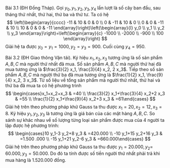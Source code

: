Bài 3.1 (ĐH Đồng Tháp). 
Gọi $y_0, y_1, y_2, y_3, y_4$ lần lượt là số cây ban đầu, sau tháng thứ nhất, thứ hai, thứ ba và thứ tư. Ta có hệ
$$
\left(\begin{array}{cccc}
-11 & 10 & 0 & 0 \\
0 & -11 & 10 & 0 \\
0 & 0 & -11 & 10 \\
10 & 0 & 0 & -11
\end{array}\right)\left(\begin{array}{l}
y_0 \\
y_1 \\
y_2 \\
y_3
\end{array}\right)=\left(\begin{array}{c}
-1000 \\
-2000 \\
-900 \\
100
\end{array}\right)
$$
Giải hệ ta được $y_0=y_1=1000, y_2=y_3=900$. Cuối cùng $y_4=950$.

Bài 3.2 (ĐH Giao thông Vận tải). 
Ký hiệu $x_1, x_2, x_3$ tương ứng là số sản phẩm $A, B, C$ mà người thứ nhất đã mua. Số sản phẩm $A, B, C$ mà người thứ hai đã mua tương ứng là $\frac{3}{2} x_1, \frac{3}{4} x_2, 2 x_3$. Tiếp theo số sản phẩm $A, B, C$ mà người thứ ba đã mua tương ứng là $\frac{1}{2} x_1, \frac{9}{4} x_2, 3 x_3$. Từ số liệu về tổng sản phẩm mà người thứ nhất, thứ hai và thứ ba đã mua ta có hệ phương trình
$$
\begin{cases}x_1+x_2+x_3 & =40 \\ \frac{3}{2} x_1+\frac{3}{4} x_2+2 x_3 & =55 \\ \frac{1}{2} x_1+\frac{9}{4} x_2+3 x_3 & =61\end{cases}
$$
Giải hệ trên theo phương pháp khử Gauss ta thu được $x_1=20, x_2=12, x_3=8$.
Ký hiệu $y_1, y_2, y_3$ là tương ứng là giá bán của các mặt hàng $A, B, C$. So sánh sự khác nhau về số lượng từng loại sản phẩm được mua của 4 người ta lập được hệ phương trình:
$$
\begin{cases}10 y_1-3 y_2+8 y_3 & =420.000 \\ -10 y_1+15 y_2+16 y_3 & =1.500 .000 \\ -15 y_1+21 y_2-6 y_3 & =660.000\end{cases}
$$
Giải hệ trên theo phương pháp khử Gauss ta thu được $y_1=20.000, y_2=$ $60.000, y_3=50.000$. Do đó ta tính được số tiền người thứ nhất phải trả khi mua hàng là 1.520.000 đồng.
